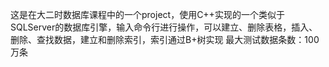 这是在大二时数据库课程中的一个project，使用C++实现的一个类似于SQLServer的数据库引擎，输入命令行进行操作，可以建立、删除表格，插入、删除、查找数据，建立和删除索引，索引通过B+树实现
最大测试数据条数：100万条

